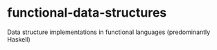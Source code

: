 functional-data-structures
==========================

Data structure implementations in functional languages (predominantly Haskell)
